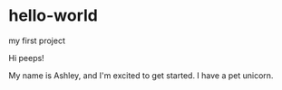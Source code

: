 # hello-world
my first project

Hi peeps!

My name is Ashley, and I'm excited to get started. I have a pet unicorn.
